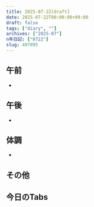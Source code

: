 ```yaml
---
title: 2025-07-22[draft]
date: 2025-07-22T00:00:00+09:00
draft: false
tags: ["diary", ""]
archives: ["2025-07"]
n年日記: ["0722"]
slug: 407895
---
```

## 午前
- 
## 午後
- 
## 体調
- 
## その他
## 今日のTabs